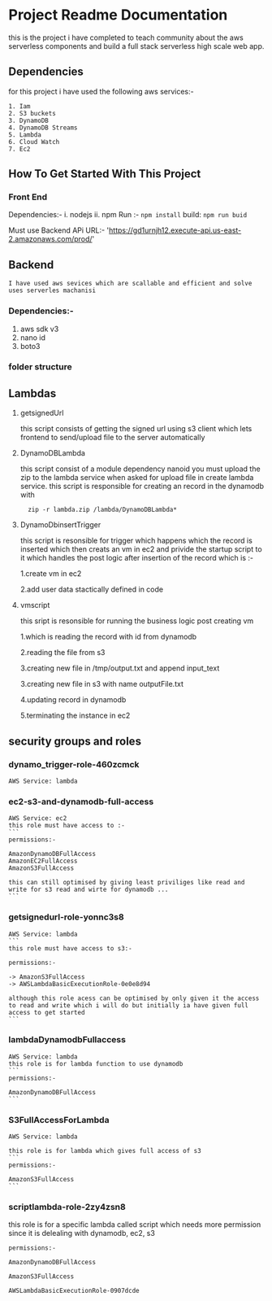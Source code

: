 # Project Readme Documentation
this is the project i have completed to teach community about the aws serverless components and build a full stack serverless high scale web app.

## Dependencies

  for this project i have used the following aws services:-
  ```
  1. Iam
  2. S3 buckets
  3. DynamoDB
  4. DynamoDB Streams 
  5. Lambda
  6. Cloud Watch
  7. Ec2
  ```
## How To Get Started With This Project

  ### Front End
  Dependencies:-
  i.  nodejs
  ii. npm
  Run  :- ```npm install```
  build: ```npm run buid```

  Must use Backend APi URL:-  'https://gd1urnjh12.execute-api.us-east-2.amazonaws.com/prod/'

## Backend 
```I have used aws sevices which are scallable and efficient and solve uses serverles machanisi```
### Dependencies:-
  1. aws sdk v3
  2. nano id
  3. boto3
### folder structure
## Lambdas

1. getsignedUrl
    
    this script consists of getting the signed url using s3 client which lets frontend to send/upload file to the server automatically

2. DynamoDBLambda

    this script consist of a module dependency nanoid you must upload the zip to the lambda service when asked for upload file in create lambda service. this script is responsible for creating an record in the dynamodb with 
    
    ``` {_id:nanoid,text:input_text,filePath:filePath}
      zip -r lambda.zip /lambda/DynamoDBLambda* 
    ```

3. DynamoDbinsertTrigger
    
    this script is resonsible for trigger which happens which the record is inserted which then creats an vm in ec2 and privide the startup script to it which handles the post logic after insertion of the record 
      which is :-

      1.create vm in ec2

      2.add user data stactically defined in code

4. vmscript

      this sript is resonsible for running the business logic post creating vm
      
      1.which is reading the record with id from dynamodb 

      2.reading the file from s3

      3.creating new file in /tmp/output.txt and append input_text 

      3.creating new file in s3 with name outputFile.txt

      4.updating record in dynamodb

      5.terminating the instance in ec2

## security groups and roles

### dynamo_trigger-role-460zcmck	
    AWS Service: lambda

### ec2-s3-and-dynamodb-full-access	
    AWS Service: ec2
    this role must have access to :-
    ```
    permissions:-

    AmazonDynamoDBFullAccess
    AmazonEC2FullAccess
    AmazonS3FullAccess

    this can still optimised by giving least priviliges like read and write for s3 read and wirte for dynamodb ...
    ```

### getsignedurl-role-yonnc3s8	
    AWS Service: lambda
    ```
    this role must have access to s3:-

    permissions:- 

    -> AmazonS3FullAccess
    -> AWSLambdaBasicExecutionRole-0e0e8d94

    although this role acess can be optimised by only given it the access to read and write which i will do but initially ia have given full access to get started
    ```

### lambdaDynamodbFullaccess	
    AWS Service: lambda
    this role is for lambda function to use dynamodb 
    ```
    permissions:-
    
    AmazonDynamoDBFullAccess
    ```
### S3FullAccessForLambda	
    AWS Service: lambda

    this role is for lambda which gives full access of s3 
    ```
    permissions:-

    AmazonS3FullAccess
    ```

### scriptlambda-role-2zy4zsn8
  this role is for a specific lambda called script which needs more permission since it is delealing with dynamodb, ec2, s3 
  ```
  permissions:-

  AmazonDynamoDBFullAccess

  AmazonS3FullAccess
  
  AWSLambdaBasicExecutionRole-0907dcde
  ```






